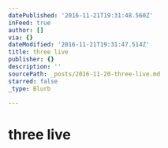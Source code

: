 ```yaml
---
datePublished: '2016-11-21T19:31:48.560Z'
inFeed: true
author: []
via: {}
dateModified: '2016-11-21T19:31:47.514Z'
title: three live
publisher: {}
description: ''
sourcePath: _posts/2016-11-20-three-live.md
starred: false
_type: Blurb

---
```

# three live